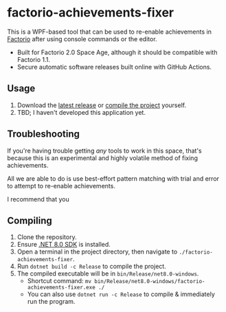 # factorio-achievements-fixer

This is a WPF-based tool that can be used to re-enable achievements in [Factorio][factorio] after using console commands or the editor.

- Built for Factorio 2.0 Space Age, although it should be compatible with Factorio 1.1.
- Secure automatic software releases built online with GitHub Actions.

## Usage

1. Download the [latest release][releases] or [compile the project](#compiling) yourself.
2. TBD; I haven't developed this application yet.

## Troubleshooting

If you're having trouble getting _any_ tools to work in this space, that's because this is an experimental and highly volatile method of fixing achievements.

All we are able to do is use best-effort pattern matching with trial and error to attempt to re-enable achievements.

I recommend that you

## Compiling

1. Clone the repository.
2. Ensure [.NET 8.0 SDK][csharp-net8_0] is installed.
3. Open a terminal in the project directory, then navigate to `./factorio-achievements-fixer`.
4. Run `dotnet build -c Release` to compile the project.
5. The compiled executable will be in `bin/Release/net8.0-windows`.
   - Shortcut command: `mv bin/Release/net8.0-windows/factorio-achievements-fixer.exe ./`
   - You can also use `dotnet run -c Release` to compile & immediately run the program.

[factorio]: https://factorio.com/
[releases]: https://github.com/Xevion/factorio-achievements-fixer/releases
[csharp-net8_0]: https://dotnet.microsoft.com/download/dotnet/8.0
